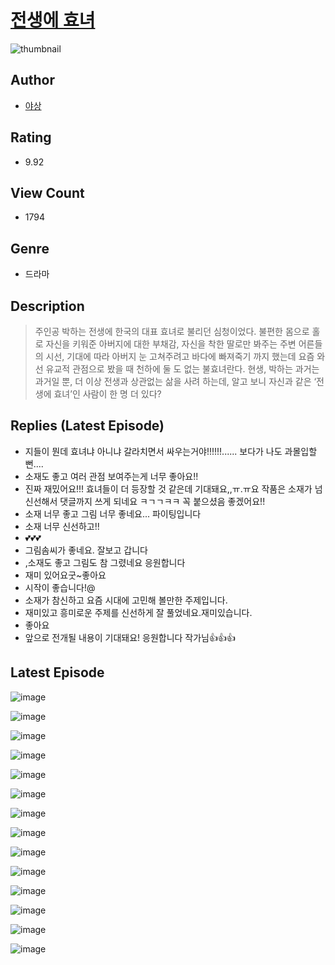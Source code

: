 # [전생에 효녀](https://comic.naver.com/bestChallenge/list?titleId=809947)
![thumbnail](https://image-comic.pstatic.net/user_contents_data/challenge_comic/2023/05/23/177703/upload_3976736084518384944_480x623.jpeg)

## Author
- [야상](https://comic.naver.com/artistTitle?id=177703)

## Rating
- 9.92

## View Count
- 1794

## Genre
- 드라마

## Description
> 주인공 박하는 전생에 한국의 대표 효녀로 불리던 심청이었다. 불편한 몸으로 홀로 자신을 키워준 아버지에 대한 부채감, 자신을 착한 딸로만 봐주는 주변 어른들의 시선, 기대에 따라 아버지 눈 고쳐주려고 바다에 빠져죽기 까지 했는데 요즘 와선 유교적 관점으로 봤을 때 천하에 둘 도 없는 불효녀란다. 현생, 박하는 과거는 과거일 뿐, 더 이상 전생과 상관없는 삶을 사려 하는데, 알고 보니 자신과 같은 ‘전생에 효녀’인 사람이 한 명 더 있다?

## Replies (Latest Episode)
- 지들이 뭔데 효녀냐 아니냐 갈라치면서 싸우는거야!!!!!!...... 보다가 나도 과몰입할뻔....
- 소재도 좋고 여러 관점 보여주는게 너무 좋아요!!
- 진짜 재밌어요!!! 효녀들이 더 등장할 것 같은데 기대돼요,,ㅠ.ㅠ요 작품은 소재가 넘 신선해서 댓글까지 쓰게 되네요 ㅋㄱㄱㅋㅋ 꼭 붙으셨음 좋겠어요!!
- 소재 너무 좋고 그림 너무 좋네요... 파이팅입니다
- 소재 너무 신선하고!!
- 💕💕💕
- 그림솜씨가 좋네요. 잘보고 갑니다
- ,소재도 좋고 그림도 참 그렸네요 응원합니다
- 재미 있어요굿~좋아요
- 시작이 좋습니다!@
- 소재가 참신하고 요즘 시대에 고민해 볼만한 주제입니다.
- 재미있고 흥미로운 주제를 신선하게 잘 풀었네요.재미있습니다.
- 좋아요
- 앞으로 전개될 내용이 기대돼요! 응원합니다 작가님👍👍👍

## Latest Episode
![image](https://image-comic.pstatic.net/user_contents_data/challenge_comic/2023/05/23/177703/upload_7363444086683034930.jpeg)

![image](https://image-comic.pstatic.net/user_contents_data/challenge_comic/2023/05/23/177703/upload_3631646650775319347.jpeg)

![image](https://image-comic.pstatic.net/user_contents_data/challenge_comic/2023/05/23/177703/upload_4063428174077453877.jpeg)

![image](https://image-comic.pstatic.net/user_contents_data/challenge_comic/2023/05/23/177703/upload_3544677274571138608.jpeg)

![image](https://image-comic.pstatic.net/user_contents_data/challenge_comic/2023/05/23/177703/upload_3762019957762844002.jpeg)

![image](https://image-comic.pstatic.net/user_contents_data/challenge_comic/2023/05/23/177703/upload_3616445894653128755.jpeg)

![image](https://image-comic.pstatic.net/user_contents_data/challenge_comic/2023/05/23/177703/upload_3774973481179505718.jpeg)

![image](https://image-comic.pstatic.net/user_contents_data/challenge_comic/2023/05/23/177703/upload_3833750988207240804.jpeg)

![image](https://image-comic.pstatic.net/user_contents_data/challenge_comic/2023/05/23/177703/upload_3919366638668953189.jpeg)

![image](https://image-comic.pstatic.net/user_contents_data/challenge_comic/2023/05/23/177703/upload_3546693787553577313.jpeg)

![image](https://image-comic.pstatic.net/user_contents_data/challenge_comic/2023/05/23/177703/upload_3761691388519986480.jpeg)

![image](https://image-comic.pstatic.net/user_contents_data/challenge_comic/2023/05/23/177703/upload_3991375880029549924.jpeg)

![image](https://image-comic.pstatic.net/user_contents_data/challenge_comic/2023/05/23/177703/upload_3775484581532676707.jpeg)

![image](https://image-comic.pstatic.net/user_contents_data/challenge_comic/2023/05/23/177703/upload_7365416435258372454.jpeg)
